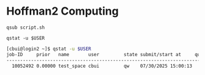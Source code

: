 # Hoffman2 Computing



`qsub script.sh`

`qstat -u $USER`

```sh
[cbui@login2 ~]$ qstat -u $USER
job-ID     prior   name       user         state submit/start at     queue             jclass                   slots ja-task-ID
-----------------------------------------------------------------------------------------------------------
  10052492 0.00000 test_space cbui         qw    07/30/2025 15:00:13                                                           2
```

